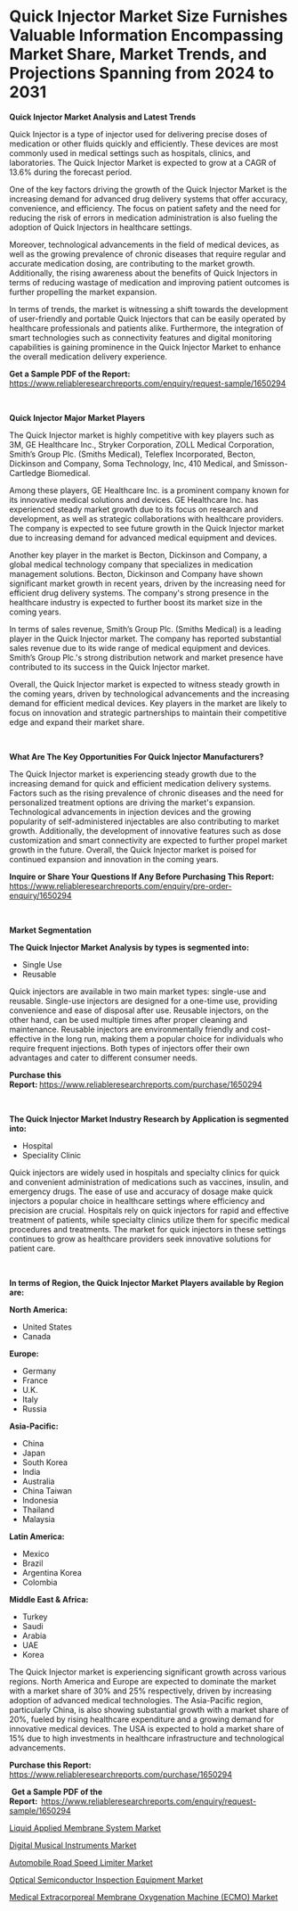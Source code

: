 <p><h1>Quick Injector Market Size Furnishes Valuable Information Encompassing Market Share, Market Trends, and Projections Spanning from 2024 to 2031</h1></p><p><strong>Quick Injector Market Analysis and Latest Trends</strong></p>
<p><p>Quick Injector is a type of injector used for delivering precise doses of medication or other fluids quickly and efficiently. These devices are most commonly used in medical settings such as hospitals, clinics, and laboratories. The Quick Injector Market is expected to grow at a CAGR of 13.6% during the forecast period.</p><p>One of the key factors driving the growth of the Quick Injector Market is the increasing demand for advanced drug delivery systems that offer accuracy, convenience, and efficiency. The focus on patient safety and the need for reducing the risk of errors in medication administration is also fueling the adoption of Quick Injectors in healthcare settings.</p><p>Moreover, technological advancements in the field of medical devices, as well as the growing prevalence of chronic diseases that require regular and accurate medication dosing, are contributing to the market growth. Additionally, the rising awareness about the benefits of Quick Injectors in terms of reducing wastage of medication and improving patient outcomes is further propelling the market expansion.</p><p>In terms of trends, the market is witnessing a shift towards the development of user-friendly and portable Quick Injectors that can be easily operated by healthcare professionals and patients alike. Furthermore, the integration of smart technologies such as connectivity features and digital monitoring capabilities is gaining prominence in the Quick Injector Market to enhance the overall medication delivery experience.</p></p>
<p><strong>Get a Sample PDF of the Report:&nbsp;</strong> <a href="https://www.reliableresearchreports.com/enquiry/request-sample/1650294">https://www.reliableresearchreports.com/enquiry/request-sample/1650294</a></p>
<p>&nbsp;</p>
<p><strong>Quick Injector Major Market Players</strong></p>
<p><p>The Quick Injector market is highly competitive with key players such as 3M, GE Healthcare Inc., Stryker Corporation, ZOLL Medical Corporation, Smith’s Group Plc. (Smiths Medical), Teleflex Incorporated, Becton, Dickinson and Company, Soma Technology, Inc, 410 Medical, and Smisson-Cartledge Biomedical.</p><p>Among these players, GE Healthcare Inc. is a prominent company known for its innovative medical solutions and devices. GE Healthcare Inc. has experienced steady market growth due to its focus on research and development, as well as strategic collaborations with healthcare providers. The company is expected to see future growth in the Quick Injector market due to increasing demand for advanced medical equipment and devices.</p><p>Another key player in the market is Becton, Dickinson and Company, a global medical technology company that specializes in medication management solutions. Becton, Dickinson and Company have shown significant market growth in recent years, driven by the increasing need for efficient drug delivery systems. The company's strong presence in the healthcare industry is expected to further boost its market size in the coming years.</p><p>In terms of sales revenue, Smith’s Group Plc. (Smiths Medical) is a leading player in the Quick Injector market. The company has reported substantial sales revenue due to its wide range of medical equipment and devices. Smith’s Group Plc.'s strong distribution network and market presence have contributed to its success in the Quick Injector market.</p><p>Overall, the Quick Injector market is expected to witness steady growth in the coming years, driven by technological advancements and the increasing demand for efficient medical devices. Key players in the market are likely to focus on innovation and strategic partnerships to maintain their competitive edge and expand their market share.</p></p>
<p>&nbsp;</p>
<p><strong>What Are The Key Opportunities For Quick Injector Manufacturers?</strong></p>
<p><p>The Quick Injector market is experiencing steady growth due to the increasing demand for quick and efficient medication delivery systems. Factors such as the rising prevalence of chronic diseases and the need for personalized treatment options are driving the market's expansion. Technological advancements in injection devices and the growing popularity of self-administered injectables are also contributing to market growth. Additionally, the development of innovative features such as dose customization and smart connectivity are expected to further propel market growth in the future. Overall, the Quick Injector market is poised for continued expansion and innovation in the coming years.</p></p>
<p><strong>Inquire or Share Your Questions If Any Before Purchasing This Report:</strong> <a href="https://www.reliableresearchreports.com/enquiry/pre-order-enquiry/1650294">https://www.reliableresearchreports.com/enquiry/pre-order-enquiry/1650294</a></p>
<p>&nbsp;</p>
<p><strong>Market Segmentation</strong></p>
<p><strong>The Quick Injector Market Analysis by types is segmented into:</strong></p>
<p><ul><li>Single Use</li><li>Reusable</li></ul></p>
<p><p>Quick injectors are available in two main market types: single-use and reusable. Single-use injectors are designed for a one-time use, providing convenience and ease of disposal after use. Reusable injectors, on the other hand, can be used multiple times after proper cleaning and maintenance. Reusable injectors are environmentally friendly and cost-effective in the long run, making them a popular choice for individuals who require frequent injections. Both types of injectors offer their own advantages and cater to different consumer needs.</p></p>
<p><strong>Purchase this Report:&nbsp;</strong><a href="https://www.reliableresearchreports.com/purchase/1650294">https://www.reliableresearchreports.com/purchase/1650294</a></p>
<p>&nbsp;</p>
<p><strong>The Quick Injector Market Industry Research by Application is segmented into:</strong></p>
<p><ul><li>Hospital</li><li>Speciality Clinic</li></ul></p>
<p><p>Quick injectors are widely used in hospitals and specialty clinics for quick and convenient administration of medications such as vaccines, insulin, and emergency drugs. The ease of use and accuracy of dosage make quick injectors a popular choice in healthcare settings where efficiency and precision are crucial. Hospitals rely on quick injectors for rapid and effective treatment of patients, while specialty clinics utilize them for specific medical procedures and treatments. The market for quick injectors in these settings continues to grow as healthcare providers seek innovative solutions for patient care.</p></p>
<p>&nbsp;</p>
<p><strong>In terms of Region, the Quick Injector Market Players available by Region are:</strong></p>
<p>
    <p> <strong> North America: </strong>
        <ul>
            <li>United States</li>
            <li>Canada</li>
        </ul>
        </p> 
    <p> <strong> Europe: </strong>
        <ul>
            <li>Germany</li>
            <li>France</li>
            <li>U.K.</li>
            <li>Italy</li>
            <li>Russia</li>
        </ul>
        </p> 
    <p> <strong> Asia-Pacific: </strong>
        <ul>
            <li>China</li>
            <li>Japan</li>
            <li>South Korea</li>
            <li>India</li>
            <li>Australia</li>
            <li>China Taiwan</li>
            <li>Indonesia</li>
            <li>Thailand</li>
            <li>Malaysia</li>
        </ul>
        </p> 
    <p> <strong> Latin America: </strong>
        <ul>
            <li>Mexico</li>
            <li>Brazil</li>
            <li>Argentina Korea</li>
            <li>Colombia</li>
        </ul>
        </p> 
    <p> <strong> Middle East & Africa: </strong>
        <ul>
            <li>Turkey</li>
            <li>Saudi</li>
            <li>Arabia</li>
            <li>UAE</li>
            <li>Korea</li>
        </ul>
    </p>
    </p>
<p><p>The Quick Injector market is experiencing significant growth across various regions. North America and Europe are expected to dominate the market with a market share of 30% and 25% respectively, driven by increasing adoption of advanced medical technologies. The Asia-Pacific region, particularly China, is also showing substantial growth with a market share of 20%, fueled by rising healthcare expenditure and a growing demand for innovative medical devices. The USA is expected to hold a market share of 15% due to high investments in healthcare infrastructure and technological advancements.</p></p>
<p><strong>Purchase this Report: </strong><a href="https://www.reliableresearchreports.com/purchase/1650294">https://www.reliableresearchreports.com/purchase/1650294</a></p>
<p>&nbsp;<strong>Get a Sample PDF of the Report:&nbsp;&nbsp;</strong><a href="https://www.reliableresearchreports.com/enquiry/request-sample/1650294">https://www.reliableresearchreports.com/enquiry/request-sample/1650294</a></p>
<p><strong></strong></p>
<p><p><a href="https://github.com/zjyglelu/Market-Research-Report-List-1/blob/main/liquid-applied-membrane-system-market.md">Liquid Applied Membrane System Market</a></p><p><a href="https://issuu.com/reportprime-2/docs/digital-musical-instruments-market-size-2030.pptx">Digital Musical Instruments Market</a></p><p><a href="https://github.com/rahu1502/Market-Research-Report-List-2/blob/main/automobile-road-speed-limiter-market.md">Automobile Road Speed Limiter Market</a></p><p><a href="https://issuu.com/reportprime-2/docs/optical-semiconductor-inspection-equipment-market-">Optical Semiconductor Inspection Equipment Market</a></p><p><a href="https://github.com/elizabethdagraca/Market-Research-Report-List-1/blob/main/medical-extracorporeal-membrane-oxygenation-machine-ecmo-market.md">Medical Extracorporeal Membrane Oxygenation Machine (ECMO) Market</a></p></p>